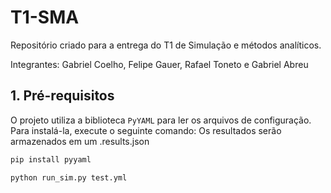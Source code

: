# T1-SMA
Repositório criado para a entrega do T1 de Simulação e métodos analíticos.

Integrantes: Gabriel Coelho, Felipe Gauer, Rafael Toneto e Gabriel Abreu

## 1. Pré-requisitos

O projeto utiliza a biblioteca `PyYAML` para ler os arquivos de configuração. Para instalá-la, execute o seguinte comando:
Os resultados serão armazenados em um .results.json

```bash
pip install pyyaml

python run_sim.py test.yml
